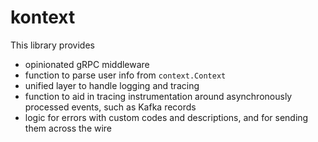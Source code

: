 # kontext

This library provides
 * opinionated gRPC middleware
 * function to parse user info from `context.Context`
 * unified layer to handle logging and tracing
 * function to aid in tracing instrumentation around asynchronously processed events, such as Kafka records
 * logic for errors with custom codes and descriptions, and for sending them across the wire
